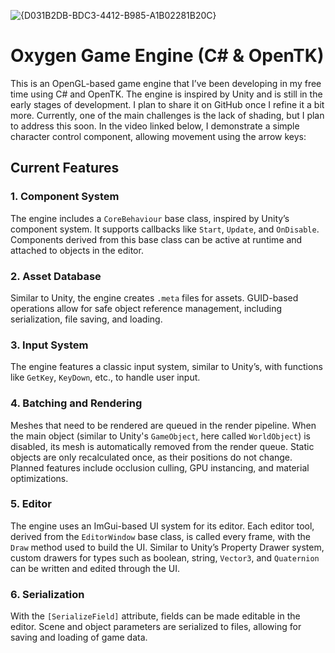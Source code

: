 ![{D031B2DB-BDC3-4412-B985-A1B02281B20C}](https://github.com/user-attachments/assets/2368927e-3931-4b76-b787-434c99bad1ae)

# Oxygen Game Engine (C# & OpenTK)

This is an OpenGL-based game engine that I’ve been developing in my free time using C# and OpenTK. The engine is inspired by Unity and is still in the early stages of development. I plan to share it on GitHub once I refine it a bit more. Currently, one of the main challenges is the lack of shading, but I plan to address this soon. In the video linked below, I demonstrate a simple character control component, allowing movement using the arrow keys:

## Current Features

### 1. Component System
The engine includes a `CoreBehaviour` base class, inspired by Unity’s component system. It supports callbacks like `Start`, `Update`, and `OnDisable`. Components derived from this base class can be active at runtime and attached to objects in the editor.

### 2. Asset Database
Similar to Unity, the engine creates `.meta` files for assets. GUID-based operations allow for safe object reference management, including serialization, file saving, and loading.

### 3. Input System
The engine features a classic input system, similar to Unity’s, with functions like `GetKey`, `KeyDown`, etc., to handle user input.

### 4. Batching and Rendering
Meshes that need to be rendered are queued in the render pipeline. When the main object (similar to Unity's `GameObject`, here called `WorldObject`) is disabled, its mesh is automatically removed from the render queue. Static objects are only recalculated once, as their positions do not change. Planned features include occlusion culling, GPU instancing, and material optimizations.

### 5. Editor
The engine uses an ImGui-based UI system for its editor. Each editor tool, derived from the `EditorWindow` base class, is called every frame, with the `Draw` method used to build the UI. Similar to Unity’s Property Drawer system, custom drawers for types such as boolean, string, `Vector3`, and `Quaternion` can be written and edited through the UI.

### 6. Serialization
With the `[SerializeField]` attribute, fields can be made editable in the editor. Scene and object parameters are serialized to files, allowing for saving and loading of game data.

